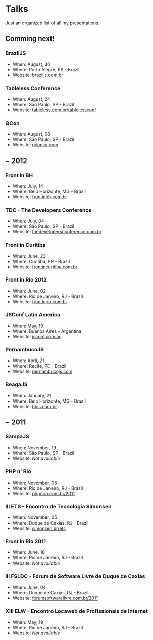 # Talks

Just an organized list of all my presentations.

## Comming next!

### BrazilJS
<!--* Presentation title: *#*
* Presentation slides: *#* -->
* When: August, 30
* Where: Porto Alegre, RS - Brazil
* Website: [braziljs.com.br](http://braziljs.com.br/)

### Tableless Conference
<!--* Presentation title: *#*
* Presentation slides: *#* -->
* When: August, 24
* Where: São Paulo, SP - Brazil
* Website: [tableless.com.br/tablelessconf](http://tableless.com.br/tablelessconf/)

### QCon
<!--* Presentation title: *#*
* Presentation slides: *#* -->
* When: August, 08
* Where: São Paulo, SP - Brazil
* Website: [qconsp.com](http://qconsp.com/)

## ~ 2012

### Front in BH
<!--* Presentation title: CSS Sucks!
* Presentation slides: *#* -->
* When: July, 14
* Where: Belo Horizonte, MG - Brazil
* Website: [frontinbh.com.br](http://frontinbh.com.br/)

### TDC - The Developers Conference
<!--* Presentation title: Como fugir do feijão com arroz usando Canvas, SVG e WebGL
* Presentation slides: *#* -->
* When: July, 04
* Where: São Paulo, SP - Brazil
* Website: [thedevelopersconference.com.br](http://www.thedevelopersconference.com.br/)

### Front in Curitiba
<!--* Presentation title: How to use HTML5 without a time machine
* Presentation slides: *#* -->
* When: June, 23
* Where: Curitiba, PR - Brazil
* Website: [frontincuritiba.com.br](http://www.frontincuritiba.com.br/)

### Front in Rio 2012
<!--* Presentation title: CSS Sucks!
* Presentation slides: [talks.zenorocha.com/frontinrio-2012](http://talks.zenorocha.com/frontinrio-2012/)-->
* When: June, 02
* Where: Rio de Janeiro, RJ - Brazil
* Website: [frontinrio.com.br](http://frontinrio.com.br)

### JSConf Latin America
<!--* Presentation title: How to use Canvas, SVG and WebGL without a time machine
* Presentation slides: [talks.zenorocha.com/jsconf](http://talks.zenorocha.com/jsconf/)-->
* When: May, 19
* Where: Buenos Aires - Argentina
* Website: [jsconf.com.ar](http://jsconf.com.ar)

### PernambucoJS
<!--* Presentation title: Como fugir do feijão com arroz usando Canvas, SVG e WebGL
* Presentation slides: *#*-->
* When: April, 21
* Where: Recife, PE - Brazil
* Website: [pernambucojs.com](http://www.pernambucojs.com/)

### BeagaJS
<!--* Presentation title: How to use HTML5 without a time machine
* Presentation slides: *#*-->
* When: January, 21
* Where: Belo Horizonte, MG - Brazil
* Website: [bhjs.com.br](http://bhjs.com.br/)

## ~ 2011

### SampaJS
<!--* Presentation title: How to use HTML5 without a time machine
* Presentation slides: *#*-->
* When: November, 19
* Where: São Paulo, SP - Brazil
* Website: *Not available*

### PHP n' Rio
<!--* Presentation title: How to use HTML5 without a time machine
* Presentation slides: *#*-->
* When: November, 05
* Where: Rio de Janeiro, RJ - Brazil
* Website: [phpnrio.com.br/2011](http://www.phpnrio.com.br/2011/)

### III ETS - Encontro de Tecnologia Simonsen
<!--* Presentation title: *#*
* Presentation slides: *#*-->
* When: November, 05
* Where: Duque de Caxias, RJ - Brazil
* Website: [simonsen.br/ets](http://www.simonsen.br/ets)

### Front in Rio 2011
<!--* Presentation title: Breaking the HTML5 Boilerplate
* Presentation slides: [slideshare.net/zenorocha/desbravando-o-html5-boilerplate](http://www.slideshare.net/zenorocha/desbravando-o-html5-boilerplate)-->
* When: June, 18
* Where: Rio de Janeiro, RJ - Brazil
* Website: *Not available*

### III FSLDC - Fórum de Software Livre de Duque de Caxias
<!--* Presentation title: HTML5
* Presentation slides: [labs.zenorocha.com/html5/slides/](http://labs.zenorocha.com/html5/slides/)-->
* When: June, 04
* Where: Duque de Caxias, RJ - Brazil
* Website: [forumsoftwarelivre.com.br/2011](http://forumsoftwarelivre.com.br/2011/)

### XIII ELW - Encontro Locaweb de Profissionais de Internet
<!--* Presentation title: Building robust projects with HTML5
* Presentation slides: [slideshare.net/zenorocha/construindo-projetos-robustos-em-html5](http://www.slideshare.net/zenorocha/construindo-projetos-robustos-em-html5)-->
* When: May, 19
* Where: Rio de Janeiro, RJ - Brazil
* Website: *Not available*

<!--## ~ 2010

### V Convescote Caos!
* Presentation title: Wordpress
* Presentation slides: [slideshare.net/zenorocha/wordpress-4948450](http://www.slideshare.net/zenorocha/wordpress-4948450)
* When: August, 10
* Where: Rio de Janeiro, RJ - Brazil
* Website: [forumsoftwarelivre.com.br/2011](http://forumsoftwarelivre.com.br/2011/)
-->